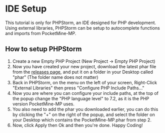 # IDE Setup
This tutorial is only for PHPStorm, an IDE designed for PHP development.
Using external libraries, PHPStorm can be setup to autocomplete functions and imports from PocketMine-MP.

## How to setup PHPStorm
1. Create a new Empty PHP Project (New Project -> Empty PHP Project)
2. Now you have created your new project, download the latest phar file from the [releases page](https://github.com/pmmp/PocketMine-MP/releases), and put it on a folder in your Desktop called "phar" (The folder name does not matter)
3. Back in PHPStorm, on the menu on the left of your screen, Right-Click "External Libraries" then press "Configure PHP Include Paths..."
4. Now you are where you can configure your include paths, at the top of the popup change the "PHP language level" to 7.2, as it is the PHP version PocketMine-MP uses.
5. You also need to add the phar you downloaded earlier, you can do this by clicking the "+" on the right of the popup, and select the folder on your Desktop which contains the PocketMine-MP.phar from step 2.
6. Now, click Apply then Ok and then you're done. Happy Coding!
